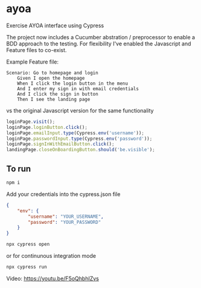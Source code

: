 # ayoa

Exercise AYOA interface using Cypress

The project now includes a Cucumber abstration / preprocessor to enable a BDD approach to the testing. For flexibility I've enabled the Javascript and Feature files to co-exist.

Example Feature file:

```
Scenario: Go to homepage and login
	Given I open the homepage
	When I click the login button in the menu
	And I enter my sign in with email credentials
	And I click the sign in button
	Then I see the landing page
```

vs the original Javascript version for the same functionality

```javascript
loginPage.visit();
loginPage.loginButton.click();
loginPage.emailInput.type(Cypress.env('username'));
loginPage.passwordInput.type(Cypress.env('password'));
loginPage.signInWithEmailButton.click();
landingPage.closeOnBoardingButton.should('be.visible');
```

## To run

```sh
npm i
```

Add your credentials into the cypress.json file

```json
{
	"env": {
		"username": "YOUR_USERNAME",
		"password": "YOUR_PASSWORD"
	}
}
```

```sh
npx cypress open
```

or for continunous integration mode

```sh
npx cypress run
```

Video: https://youtu.be/F5oQhbhIZvs
